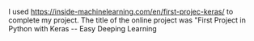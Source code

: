 I used https://inside-machinelearning.com/en/first-projec-keras/ to complete my project. The title of the online project was "First Project in Python with Keras -- Easy Deeping Learning
